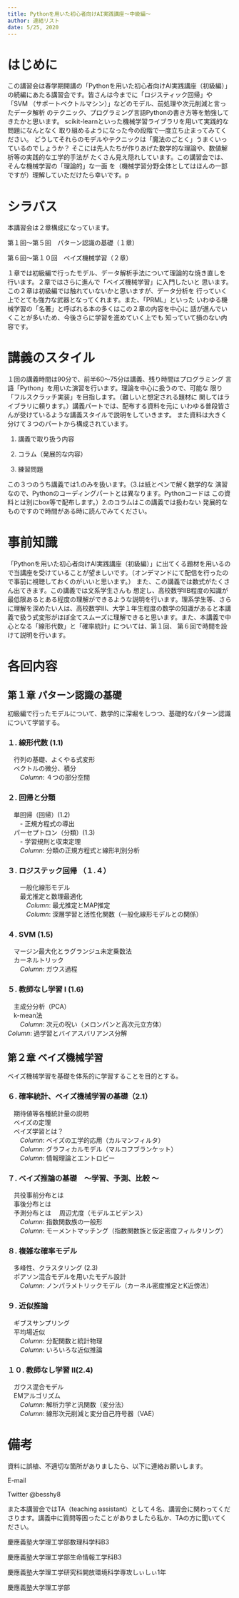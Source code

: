 ```yaml
---
title: Pythonを用いた初心者向けAI実践講座〜中級編〜
author: 連結リスト
date: 5/25, 2020
---
```


# はじめに
この講習会は春学期開講の「Pythonを用いた初心者向けAI実践講座（初級編）」
の続編にあたる講習会です。皆さんは今までに「ロジスティック回帰」や「SVM
（サポートベクトルマシン）」などのモデル、前処理や次元削減と言ったデータ解析
のテクニック、プログラミング言語Pythonの書き方等を勉強してきたかと思います。
scikit-learnといった機械学習ライブラリを用いて実践的な問題になんとなく
取り組めるようになった今の段階で一度立ち止まってみてください。
どうしてそれらのモデルやテクニックは「魔法のごとく」うまくいっているのでしょうか？
そこには先人たちが作りあげた数学的な理論や、数値解析等の実践的な工学的手法が
たくさん見え隠れしています。この講習会では、そんな機械学習の「理論的」な一面
を（機械学習分野全体としてはほんの一部ですが）理解していただけたら幸いです。p

# シラバス
本講習会は２章構成になっています。

第１回〜第５回　パターン認識の基礎（１章）

第６回〜第１０回　ベイズ機械学習（２章）

１章では初級編で行ったモデル、データ解析手法について理論的な焼き直しを
行います。２章ではさらに進んで「ベイズ機械学習」に入門したいと
思います。この２章は初級編では触れていないかと思いますが、データ分析を
行っていく上でとても強力な武器となってくれます。また、「PRML」といった
いわゆる機械学習の「名著」と呼ばれる本の多くはこの２章の内容を中心に
話が進んでいくことが多いため、今後さらに学習を進めていく上でも
知っていて損のない内容です。

# 講義のスタイル
１回の講義時間は90分で、前半60〜75分は講義、残り時間はプログラミング
言語「Python」を用いた演習を行います。理論を中心に扱うので、可能な
限り「フルスクラッチ実装」を目指します。（難しいと想定される題材に
関してはライブラリに頼ります。）講義パートでは、配布する資料を元に
いわゆる普段皆さんが受けているような講義スタイルで説明をしていきます。
また資料は大きく分けて３つのパートから構成されています。

1. 講義で取り扱う内容

2. コラム（発展的な内容）

3. 練習問題

この３つのうち講義では1.のみを扱います。（3.は紙とペンで解く数学的な
演習なので、Pythonのコーディングパートとは異なります。Pythonコードは
この資料とは別にbox等で配布します。）2.のコラムはこの講義では扱わない
発展的なものですので時間がある時に読んでみてください。

# 事前知識
「Pythonを用いた初心者向けAI実践講座（初級編）」に出てくる題材を用いるので当講座を受けていることが望ましいです。（オンデマンドにて配信を行ったので事前に視聴しておくのがいいと思います。）
また、この講義では数式がたくさん出てきます。この講義では文系学生さんも
想定し、高校数学ⅡB程度の知識が最低限あるとある程度の理解ができるような説明を行います。理系学生等、さらに理解を深めたい人は、高校数学Ⅲ、大学１年生程度の数学の知識があると本講義で扱う式変形がほぼ全てスムーズに理解できると思います。また、本講義で中心となる「線形代数」と「確率統計」については、第１回、
第６回で時間を設けて説明を行います。

# 各回内容
## 第１章 パターン認識の基礎
初級編で行ったモデルについて、数学的に深堀をしつつ、基礎的なパターン認識について学習する。  

### １. 線形代数 (1.1)
　行列の基礎、よくやる式変形  
　ベクトルの微分、積分  
　　$Column$: ４つの部分空間  

### ２. 回帰と分類
　単回帰（回帰）(1.2)  
　　- 正規方程式の導出  
　パーセプトロン（分類）(1.3)  
　　- 学習規則と収束定理  
　　$Column$: 分類の正規方程式と線形判別分析

### ３. ロジステック回帰 （１.４）
　　一般化線形モデル  
　　最尤推定と数理最適化  
　　　$Column$: 最尤推定とMAP推定  
  　　　$Column$: 深層学習と活性化関数（一般化線形モデルとの関係）

### ４. SVM (1.5)
　マージン最大化とラグランジュ未定乗数法  
　カーネルトリック  
　　$Column$: ガウス過程  

### ５. 教師なし学習 I (1.6)
　主成分分析（PCA）          
　k-mean法  
　　$Column$: 次元の呪い（メロンパンと高次元立方体）  
   $Column$: 過学習とバイアスバリアンス分解
## 第２章 ベイズ機械学習
ベイズ機械学習を基礎を体系的に学習することを目的とする。

### ６. 確率統計、ベイズ機械学習の基礎（2.1）
　期待値等各種統計量の説明  
　ベイズの定理  
　ベイズ学習とは？   
　　$Column$: ベイズの工学的応用（カルマンフィルタ）  
　　$Column$: グラフィカルモデル（マルコフブランケット）  
　　$Column$: 情報理論とエントロピー

### ７. ベイズ推論の基礎　〜学習、予測、比較 〜
　共役事前分布とは  
　事後分布とは  
　予測分布とは
　周辺尤度（モデルエビデンス）    
　　$Column$: 指数関数族の一般形  
　　$Column$: モーメントマッチング（指数関数族と仮定密度フィルタリング）  
  

### ８. 複雑な確率モデル
　多峰性、クラスタリング (2.3)  
　ポアソン混合モデルを用いたモデル設計  
　　$Column$: ノンパラメトリックモデル（カーネル密度推定とK近傍法）  

### ９. 近似推論
　ギブスサンプリング  
　平均場近似  
　　$Column$: 分配関数と統計物理  
　　$Column$: いろいろな近似推論  

### １０. 教師なし学習 II(2.4)
　ガウス混合モデル  
 　EMアルゴリズム  
　　$Column$: 解析力学と汎関数（変分法）  
　　$Column$: 線形次元削減と変分自己符号器（VAE）  


# 備考
資料に誤植、不適切な箇所がありましたら、以下に連絡お願いします。

E-mail 

Twitter @besshy8

また本講習会ではTA（teaching assistant）として４名、講習会に関わってくだ
さります。講義中に質問等困ったことがありましたら私か、TAの方に聞いてください。

慶應義塾大学理工学部数理科学科B3

慶應義塾大学理工学部生命情報工学科B3

慶應義塾大学理工学研究科開放環境科学専攻しぃしぃ1年

慶應義塾大学理工学部
